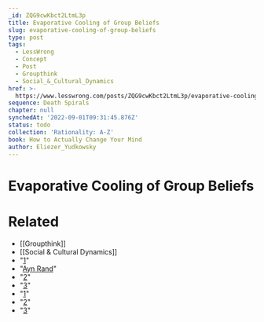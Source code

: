 ```yaml
---
_id: ZQG9cwKbct2LtmL3p
title: Evaporative Cooling of Group Beliefs
slug: evaporative-cooling-of-group-beliefs
type: post
tags:
  - LessWrong
  - Concept
  - Post
  - Groupthink
  - Social_&_Cultural_Dynamics
href: >-
  https://www.lesswrong.com/posts/ZQG9cwKbct2LtmL3p/evaporative-cooling-of-group-beliefs
sequence: Death Spirals
chapter: null
synchedAt: '2022-09-01T09:31:45.876Z'
status: todo
collection: 'Rationality: A-Z'
book: How to Actually Change Your Mind
author: Eliezer_Yudkowsky
---
```


# Evaporative Cooling of Group Beliefs


# Related

- [[Groupthink]]
- [[Social & Cultural Dynamics]]
- "[1](#fn1x57)"
- "[Ayn Rand](https://www.lesswrong.com/posts/96TBXaHwLbFyeAxrg/guardians-of-ayn-rand)"
- "[2](#fn2x57)"
- "[3](#fn3x57)"
- "[1](#fn1x57-bk)"
- "[2](#fn2x57-bk)"
- "[3](#fn3x57-bk)"